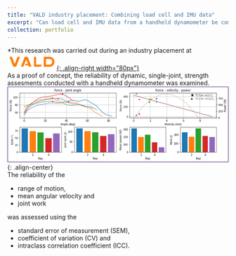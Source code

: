 ```yaml
---
title: "VALD industry placement: Combining load cell and IMU data"
excerpt: "Can load cell and IMU data from a handheld dynamometer be combined for dynamic strength assessments? <br/><img src='/images/vald_cover.png'>"
collection: portfolio
---
```

*This research was carried out during an industry placement at [![VALD](/images/vald_logo.png "VALD Inc."){: .align-right width="80px"}](https://vald.com)
` `  
As a proof of concept, the reliability of dynamic, single-joint, strength assesments conducted with a handheld dynamometer was examined.  
![Example of force-velocity assessment using handheld dynamometer](/images/vald_cover.png){: .align-center}
` `  
The reliability of the 
- range of motion, 
- mean angular velocity and 
- joint work 
<a/>  

was assessed using the 
- standard error of measurement (SEM), 
- coefficient of variation (CV) and 
- intraclass correlation coefficient (ICC). 